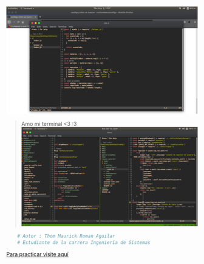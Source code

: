 #

![vim](img/vim.png)

> Amo mi terminal <3 :3
![vim](img/terminal.png)

```python
	# Autor : Thom Maurick Roman Aguilar
	# Estudiante de la carrera Ingeniería de Sistemas
```

[Para practicar visite aquí](https://vim-adventures.com/)
